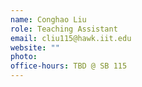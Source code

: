 ```yaml
---
name: Conghao Liu
role: Teaching Assistant
email: cliu115@hawk.iit.edu
website: ""
photo: 
office-hours: TBD @ SB 115
---
```


